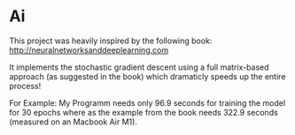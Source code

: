 # Ai

This project was heavily inspired by the following book:
http://neuralnetworksanddeeplearning.com

It implements the stochastic gradient descent using a full matrix-based approach (as suggested in the book)
which dramaticly speeds up the entire process!

For Example:
My Programm needs only 96.9 seconds for training the model for 30 epochs where as the example from the book needs
322.9 seconds (measured on an Macbook Air M1).